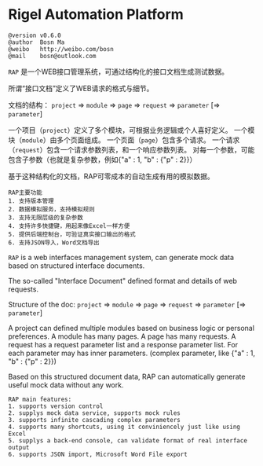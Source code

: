 Rigel Automation Platform
===

    @version v0.6.0
    @author  Bosn Ma
    @weibo   http://weibo.com/bosn
    @mail    bosn@outlook.com

`RAP` 是一个WEB接口管理系统，可通过结构化的接口文档生成测试数据。

所谓“接口文档”定义了WEB请求的格式与细节。

文档的结构：
`project` => `module` => `page` => `request` => `parameter` [=> `parameter`]

一个项目（`project`）定义了多个模块，可根据业务逻辑或个人喜好定义。
一个模块（`module`）由多个页面组成。
一个页面（`page`）包含多个请求。
一个请求（`request`）包含一个请求参数列表，和一个响应参数列表。
对每一个参数，可能包含子参数（也就是复杂参数，例如{"a" : 1, "b" : {"p" : 2}}）

基于这种结构化的文档，RAP可零成本的自动生成有用的模拟数据。

    RAP主要功能
    1. 支持版本管理
    2. 数据模拟服务，支持模拟规则
    3. 支持无限层级的复杂参数
    4. 支持许多快捷键，用起来像Excel一样方便
    5. 提供后端控制台，可验证真实接口输出的格式
    6. 支持JSON导入，Word文档导出


`RAP` is a web interfaces management system, can generate mock data based on structured interface documents.

The so-called "Interface Document" defined format and details of web requests.

Structure of the doc:
`project` => `module` => `page` => `request` => `parameter` [=> `parameter`]

A project can defined multiple modules based on business logic or personal preferences.
A module has many pages.
A page has many requests.
A request has a request parameter list and a response parameter list.
For each parameter may has inner parameters. (complex parameter, like {"a" : 1, "b" : {"p" : 2}})

Based on this structured document data, RAP can automatically generate useful mock data without any work.

    RAP main features:
    1. supports version control
    2. supplys mock data service, supports mock rules
    3. supports infinite cascading complex parameters
    4. supports many shortcuts, using it conviniencely just like using Excel
    5. supplys a back-end console, can validate format of real interface output
    6. supports JSON import, Microsoft Word File export
